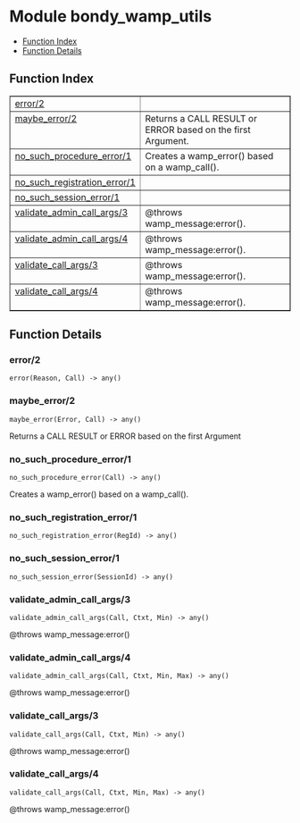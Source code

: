 

# Module bondy_wamp_utils #
* [Function Index](#index)
* [Function Details](#functions)

<a name="index"></a>

## Function Index ##


<table width="100%" border="1" cellspacing="0" cellpadding="2" summary="function index"><tr><td valign="top"><a href="#error-2">error/2</a></td><td></td></tr><tr><td valign="top"><a href="#maybe_error-2">maybe_error/2</a></td><td>Returns a CALL RESULT or ERROR based on the first Argument.</td></tr><tr><td valign="top"><a href="#no_such_procedure_error-1">no_such_procedure_error/1</a></td><td>Creates a wamp_error() based on a wamp_call().</td></tr><tr><td valign="top"><a href="#no_such_registration_error-1">no_such_registration_error/1</a></td><td></td></tr><tr><td valign="top"><a href="#no_such_session_error-1">no_such_session_error/1</a></td><td></td></tr><tr><td valign="top"><a href="#validate_admin_call_args-3">validate_admin_call_args/3</a></td><td>@throws wamp_message:error().</td></tr><tr><td valign="top"><a href="#validate_admin_call_args-4">validate_admin_call_args/4</a></td><td>@throws wamp_message:error().</td></tr><tr><td valign="top"><a href="#validate_call_args-3">validate_call_args/3</a></td><td>@throws wamp_message:error().</td></tr><tr><td valign="top"><a href="#validate_call_args-4">validate_call_args/4</a></td><td>@throws wamp_message:error().</td></tr></table>


<a name="functions"></a>

## Function Details ##

<a name="error-2"></a>

### error/2 ###

`error(Reason, Call) -> any()`

<a name="maybe_error-2"></a>

### maybe_error/2 ###

`maybe_error(Error, Call) -> any()`

Returns a CALL RESULT or ERROR based on the first Argument

<a name="no_such_procedure_error-1"></a>

### no_such_procedure_error/1 ###

`no_such_procedure_error(Call) -> any()`

Creates a wamp_error() based on a wamp_call().

<a name="no_such_registration_error-1"></a>

### no_such_registration_error/1 ###

`no_such_registration_error(RegId) -> any()`

<a name="no_such_session_error-1"></a>

### no_such_session_error/1 ###

`no_such_session_error(SessionId) -> any()`

<a name="validate_admin_call_args-3"></a>

### validate_admin_call_args/3 ###

`validate_admin_call_args(Call, Ctxt, Min) -> any()`

@throws wamp_message:error()

<a name="validate_admin_call_args-4"></a>

### validate_admin_call_args/4 ###

`validate_admin_call_args(Call, Ctxt, Min, Max) -> any()`

@throws wamp_message:error()

<a name="validate_call_args-3"></a>

### validate_call_args/3 ###

`validate_call_args(Call, Ctxt, Min) -> any()`

@throws wamp_message:error()

<a name="validate_call_args-4"></a>

### validate_call_args/4 ###

`validate_call_args(Call, Ctxt, Min, Max) -> any()`

@throws wamp_message:error()

